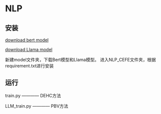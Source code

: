 # NLP

## 安装

[download bert model](https://huggingface.co/hfl/chinese-bert-wwm)

[download Llama model](https://huggingface.co/meta-llama/Llama-2-7b-chat-hf)

新建model文件夹，下载Bert模型和Llama模型。
进入NLP_CEFE文件夹，根据requirement.txt进行安装

## 运行

train.py      ————   DEHC方法

LLM_train.py  ————   PBV方法
